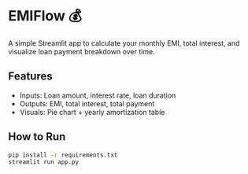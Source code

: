 # EMIFlow 💰

A simple Streamlit app to calculate your monthly EMI, total interest, and visualize loan payment breakdown over time.

## Features

- Inputs: Loan amount, interest rate, loan duration
- Outputs: EMI, total interest, total payment
- Visuals: Pie chart + yearly amortization table

## How to Run

```bash
pip install -r requirements.txt
streamlit run app.py
